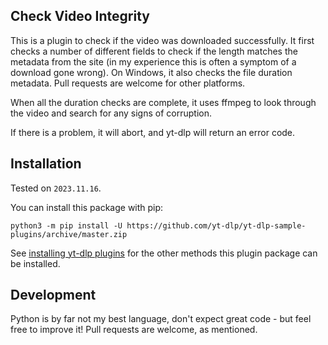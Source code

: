 ## Check Video Integrity

This is a plugin to check if the video was downloaded successfully. It first checks a number of different fields to check if the length matches the metadata from the site (in my experience this is often a symptom of a download gone wrong). On Windows, it also checks the file duration metadata. Pull requests are welcome for other platforms.

When all the duration checks are complete, it uses ffmpeg to look through the video and search for any signs of corruption.

If there is a problem, it will abort, and yt-dlp will return an error code.


## Installation

Tested on `2023.11.16`.

You can install this package with pip:
```
python3 -m pip install -U https://github.com/yt-dlp/yt-dlp-sample-plugins/archive/master.zip
```

See [installing yt-dlp plugins](https://github.com/yt-dlp/yt-dlp#installing-plugins) for the other methods this plugin package can be installed.


## Development

Python is by far not my best language, don't expect great code - but feel free to improve it! Pull requests are welcome, as mentioned.
